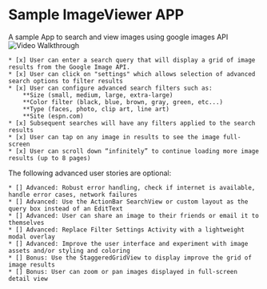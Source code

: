Sample ImageViewer APP
===========

A sample App to search and view images using google images API
![Video Walkthrough](ImageViewer1.gif)

    * [x] User can enter a search query that will display a grid of image results from the Google Image API.
    * [x] User can click on "settings" which allows selection of advanced search options to filter results
    * [x] User can configure advanced search filters such as:
        **Size (small, medium, large, extra-large)
        **Color filter (black, blue, brown, gray, green, etc...)
        **Type (faces, photo, clip art, line art)
        **Site (espn.com)
    * [x] Subsequent searches will have any filters applied to the search results
    * [x] User can tap on any image in results to see the image full-screen
    * [x] User can scroll down “infinitely” to continue loading more image results (up to 8 pages)

The following advanced user stories are optional:

    * [] Advanced: Robust error handling, check if internet is available, handle error cases, network failures
    * [] Advanced: Use the ActionBar SearchView or custom layout as the query box instead of an EditText
    * [] Advanced: User can share an image to their friends or email it to themselves
    * [] Advanced: Replace Filter Settings Activity with a lightweight modal overlay
    * [] Advanced: Improve the user interface and experiment with image assets and/or styling and coloring
    * [] Bonus: Use the StaggeredGridView to display improve the grid of image results
    * [] Bonus: User can zoom or pan images displayed in full-screen detail view
